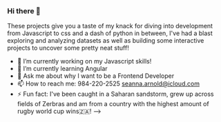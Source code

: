 ### Hi there 👋

These projects give you a taste of my knack for diving into development from Javascript to css and a dash of python in between, I've had a blast exploring and analyzing datasets as well as building some interactive projects to uncover some pretty neat stuff!

- 🔭 I’m currently working on my Javascript skills!
- 🌱 I’m currently learning Angular
- 💬 Ask me about why I want to be a Frontend Developer
- 📫 How to reach me: 984-220-2525 seanna.arnold@icloud.com
- ⚡ Fun fact: I've been caught in a Saharan sandstorm, grew up across fields of Zerbras and am from a country with the highest amount of rugby world cup wins🇿🇦!
-->
